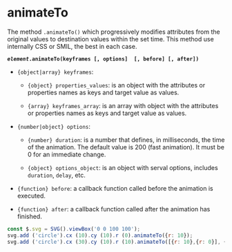 # animateTo

The method `.animateTo()` which progressively modifies attributes from the original values to destination values within 
the set time. This method use internally CSS or SMIL, the best in each case.

***`element`*`.animateTo(keyframes [, options]  [, before] [, after])`**

- `{object|array} keyframes`:

  - `{object} properties_values`: is an object with the attributes or properties names as keys and target value as
    values.

  - `{array} keyframes_array`: is an array with object with the attributes or properties names as keys and target 
    value as values.

- `{number|object} options`:

  - `{number} duration`: is a number that defines, in milliseconds, the time of the animation. The default value is 200 
    (fast animation). It must be 0 for an immediate change.

  - `{object} options_object`: is an object with serval options, includes `duration`, `delay`, etc.

- `{function} before`: a callback function called before the animation is executed.

- `{function} after`: a callback function called after the animation has finished.

```js
const $.svg = SVG().viewBox('0 0 100 100');
svg.add ('circle').cx (10).cy (10).r (0).animateTo({r: 10});
svg.add ('circle').cx (30).cy (10).r (10).animateTo([{r: 10},{r: 0}], {duration: 1000});
```
